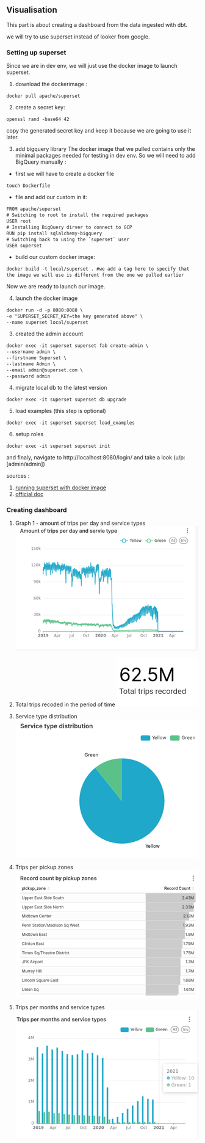 ## Visualisation
This part is about creating a dashboard from the data ingested with dbt.

we will try to use superset instead of looker from google.

### Setting up superset
Since we are in dev env, we will just use the docker image to launch superset.

1. download the dockerimage :
```
docker pull apache/superset
```

2. create a secret key:

```
openssl rand -base64 42
```
copy the generated secret key and keep it because we are going to use it later.

3. add bigquery library
The docker image that we pulled contains only the minimal packages needed for testing in dev env. So we will need to add BigQuery manually :

* first we will have to create a docker file
```
touch Dockerfile
```

* file and add our custom in it: 
```
FROM apache/superset
# Switching to root to install the required packages
USER root
# Installing BigQuery dirver to connect to GCP
RUN pip install sqlalchemy-bigquery
# Switching back to using the `superset` user
USER superset
```

* build our custom docker image:
```
docker build -t local/superset . #we add a tag here to specify that the image we will use is different from the one we pulled earlier
```

Now we are ready to launch our image.


4. launch the docker image

```
docker run -d -p 8080:8088 \
-e "SUPERSET_SECRET_KEY=the key generated above" \
--name superset local/superset
```

3. created the admin account
```
docker exec -it superset superset fab create-admin \
--username admin \
--firstname Superset \
--lastname Admin \
--email admin@superset.com \
--password admin
```

4. migrate local db to the latest version 
```
docker exec -it superset superset db upgrade
```

5. load examples (this step is optional) 
```
docker exec -it superset superset load_examples
```

6. setup roles
```
docker exec -it superset superset init
```

and finaly, navigate to http://localhost:8080/login/ and take a look (u/p: [admin/admin])

sources : 
1. [running superset with docker image](https://hub.docker.com/r/apache/superset)
2. [official doc](https://superset.apache.org/docs/intro)

### Creating dashboard 
1. Graph 1 - amount of trips per day and service types
![alt Amount of trip per day and service type](image.png)


2. Total trips recoded in the period of time
![alt total trips recorded](image-1.png)


3. Service type distribution
![alt service type distribution](image-2.png)


4. Trips per pickup zones
![alt trips per pickup zones](image-3.png)

5. Trips per months and service types
![alt text](image-4.png)